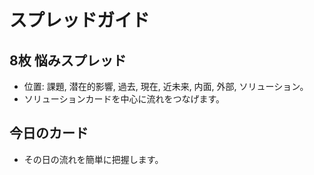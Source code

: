 # スプレッドガイド

## 8枚 悩みスプレッド
- 位置: 課題, 潜在的影響, 過去, 現在, 近未来, 内面, 外部, ソリューション。
- ソリューションカードを中心に流れをつなげます。

## 今日のカード
- その日の流れを簡単に把握します。
